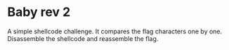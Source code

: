 # Baby rev 2

A simple shellcode challenge. It compares the flag characters one by one. Disassemble the shellcode and reassemble the flag.
